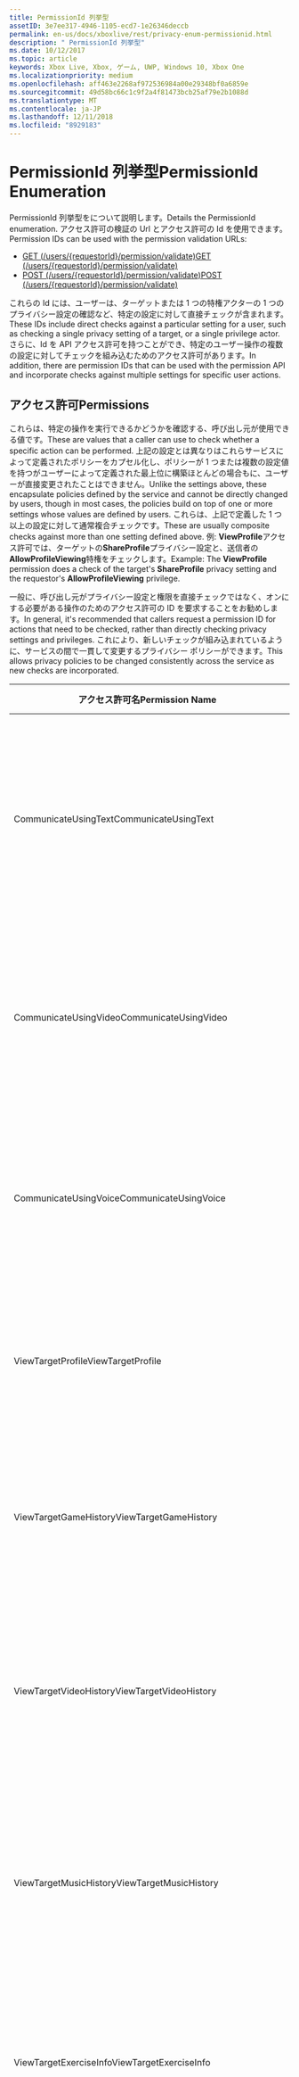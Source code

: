 ```yaml
---
title: PermissionId 列挙型
assetID: 3e7ee317-4946-1105-ecd7-1e26346deccb
permalink: en-us/docs/xboxlive/rest/privacy-enum-permissionid.html
description: " PermissionId 列挙型"
ms.date: 10/12/2017
ms.topic: article
keywords: Xbox Live, Xbox, ゲーム, UWP, Windows 10, Xbox One
ms.localizationpriority: medium
ms.openlocfilehash: aff463e2268af972536984a00e29348bf0a6859e
ms.sourcegitcommit: 49d58bc66c1c9f2a4f81473bcb25af79e2b1088d
ms.translationtype: MT
ms.contentlocale: ja-JP
ms.lasthandoff: 12/11/2018
ms.locfileid: "8929183"
---
```

# <a name="permissionid-enumeration"></a><span data-ttu-id="81c23-104">PermissionId 列挙型</span><span class="sxs-lookup"><span data-stu-id="81c23-104">PermissionId Enumeration</span></span>
<span data-ttu-id="81c23-105">PermissionId 列挙型をについて説明します。</span><span class="sxs-lookup"><span data-stu-id="81c23-105">Details the PermissionId enumeration.</span></span>
<span data-ttu-id="81c23-106">アクセス許可の検証の Url とアクセス許可の Id を使用できます。</span><span class="sxs-lookup"><span data-stu-id="81c23-106">Permission IDs can be used with the permission validation URLs:</span></span>

   * [<span data-ttu-id="81c23-107">GET (/users/{requestorId}/permission/validate)</span><span class="sxs-lookup"><span data-stu-id="81c23-107">GET (/users/{requestorId}/permission/validate)</span></span>](../uri/privacy/uri-privacyusersrequestoridpermissionvalidateget.md)
   * [<span data-ttu-id="81c23-108">POST (/users/{requestorId}/permission/validate)</span><span class="sxs-lookup"><span data-stu-id="81c23-108">POST (/users/{requestorId}/permission/validate)</span></span>](../uri/privacy/uri-privacyusersrequestoridpermissionvalidatepost.md)

<span data-ttu-id="81c23-109">これらの Id には、ユーザーは、ターゲットまたは 1 つの特権アクターの 1 つのプライバシー設定の確認など、特定の設定に対して直接チェックが含まれます。</span><span class="sxs-lookup"><span data-stu-id="81c23-109">These IDs include direct checks against a particular setting for a user, such as checking a single privacy setting of a target, or a single privilege actor.</span></span> <span data-ttu-id="81c23-110">さらに、Id を API アクセス許可を持つことができ、特定のユーザー操作の複数の設定に対してチェックを組み込むためのアクセス許可があります。</span><span class="sxs-lookup"><span data-stu-id="81c23-110">In addition, there are permission IDs that can be used with the permission API and incorporate checks against multiple settings for specific user actions.</span></span>

<a id="ID4EIB"></a>


## <a name="permissions"></a><span data-ttu-id="81c23-111">アクセス許可</span><span class="sxs-lookup"><span data-stu-id="81c23-111">Permissions</span></span>

<span data-ttu-id="81c23-112">これらは、特定の操作を実行できるかどうかを確認する、呼び出し元が使用できる値です。</span><span class="sxs-lookup"><span data-stu-id="81c23-112">These are values that a caller can use to check whether a specific action can be performed.</span></span> <span data-ttu-id="81c23-113">上記の設定とは異なりはこれらサービスによって定義されたポリシーをカプセル化し、ポリシーが 1 つまたは複数の設定値を持つがユーザーによって定義された最上位に構築ほとんどの場合もに、ユーザーが直接変更されたことはできません。</span><span class="sxs-lookup"><span data-stu-id="81c23-113">Unlike the settings above, these encapsulate policies defined by the service and cannot be directly changed by users, though in most cases, the policies build on top of one or more settings whose values are defined by users.</span></span> <span data-ttu-id="81c23-114">これらは、上記で定義した 1 つ以上の設定に対して通常複合チェックです。</span><span class="sxs-lookup"><span data-stu-id="81c23-114">These are usually composite checks against more than one setting defined above.</span></span> <span data-ttu-id="81c23-115">例: <b>ViewProfile</b>アクセス許可では、ターゲットの<b>ShareProfile</b>プライバシー設定と、送信者の<b>AllowProfileViewing</b>特権をチェックします。</span><span class="sxs-lookup"><span data-stu-id="81c23-115">Example: The <b>ViewProfile</b> permission does a check of the target's <b>ShareProfile</b> privacy setting and the requestor's <b>AllowProfileViewing</b> privilege.</span></span>

<span data-ttu-id="81c23-116">一般に、呼び出し元がプライバシー設定と権限を直接チェックではなく、オンにする必要がある操作のためのアクセス許可の ID を要求することをお勧めします。</span><span class="sxs-lookup"><span data-stu-id="81c23-116">In general, it's recommended that callers request a permission ID for actions that need to be checked, rather than directly checking privacy settings and privileges.</span></span> <span data-ttu-id="81c23-117">これにより、新しいチェックが組み込まれているように、サービスの間で一貫して変更するプライバシー ポリシーができます。</span><span class="sxs-lookup"><span data-stu-id="81c23-117">This allows privacy policies to be changed consistently across the service as new checks are incorporated.</span></span>

| <span data-ttu-id="81c23-118">アクセス許可名</span><span class="sxs-lookup"><span data-stu-id="81c23-118">Permission Name</span></span>| <span data-ttu-id="81c23-119">説明</span><span class="sxs-lookup"><span data-stu-id="81c23-119">Description</span></span>|
| --- | --- |
| <span data-ttu-id="81c23-120">CommunicateUsingText</span><span class="sxs-lookup"><span data-stu-id="81c23-120">CommunicateUsingText</span></span>| <span data-ttu-id="81c23-121">ユーザーが対象ユーザーにテキスト コンテンツが含まれるメッセージを送信できるかどうかを確認します。</span><span class="sxs-lookup"><span data-stu-id="81c23-121">Check whether or not the user can send a message with text content to the target user</span></span>|
| <span data-ttu-id="81c23-122">CommunicateUsingVideo</span><span class="sxs-lookup"><span data-stu-id="81c23-122">CommunicateUsingVideo</span></span>| <span data-ttu-id="81c23-123">ターゲット ユーザーとビデオを使用して、ユーザーが通信できるかどうかを確認します。</span><span class="sxs-lookup"><span data-stu-id="81c23-123">Check whether or not the user can communicate using video with the target user</span></span>|
| <span data-ttu-id="81c23-124">CommunicateUsingVoice</span><span class="sxs-lookup"><span data-stu-id="81c23-124">CommunicateUsingVoice</span></span>| <span data-ttu-id="81c23-125">ターゲット ユーザーと音声を使用して、ユーザーが通信できるかどうかを確認します。</span><span class="sxs-lookup"><span data-stu-id="81c23-125">Check whether or not the user can communicate using voice with the target user</span></span>|
| <span data-ttu-id="81c23-126">ViewTargetProfile</span><span class="sxs-lookup"><span data-stu-id="81c23-126">ViewTargetProfile</span></span>| <span data-ttu-id="81c23-127">ユーザーが対象ユーザーのプロファイルを表示するかどうかを確認します。</span><span class="sxs-lookup"><span data-stu-id="81c23-127">Check whether or not the user can view the profile of the target user</span></span>|
| <span data-ttu-id="81c23-128">ViewTargetGameHistory</span><span class="sxs-lookup"><span data-stu-id="81c23-128">ViewTargetGameHistory</span></span>| <span data-ttu-id="81c23-129">ユーザーが対象ユーザーのゲームの履歴を表示できるかどうかを確認します。</span><span class="sxs-lookup"><span data-stu-id="81c23-129">Check whether or not the user can view the game history of the target user</span></span>|
| <span data-ttu-id="81c23-130">ViewTargetVideoHistory</span><span class="sxs-lookup"><span data-stu-id="81c23-130">ViewTargetVideoHistory</span></span>| <span data-ttu-id="81c23-131">ユーザーが対象ユーザーの詳細なビデオの視聴履歴を表示するかどうかを確認します。</span><span class="sxs-lookup"><span data-stu-id="81c23-131">Check whether or not the user can view the detailed video watching history of the target user</span></span>|
| <span data-ttu-id="81c23-132">ViewTargetMusicHistory</span><span class="sxs-lookup"><span data-stu-id="81c23-132">ViewTargetMusicHistory</span></span>| <span data-ttu-id="81c23-133">ユーザーが対象ユーザーの詳細な音楽の聞き取り履歴を表示できるかどうかを確認します。</span><span class="sxs-lookup"><span data-stu-id="81c23-133">Check whether or not the user can view the detailed music listening history of the target user</span></span>|
| <span data-ttu-id="81c23-134">ViewTargetExerciseInfo</span><span class="sxs-lookup"><span data-stu-id="81c23-134">ViewTargetExerciseInfo</span></span>| <span data-ttu-id="81c23-135">ユーザーが対象ユーザーの作業で情報を表示できるかどうかを確認します。</span><span class="sxs-lookup"><span data-stu-id="81c23-135">Check whether or not the user can view the exercise info of the target user</span></span>|
| <span data-ttu-id="81c23-136">ViewTargetPresence</span><span class="sxs-lookup"><span data-stu-id="81c23-136">ViewTargetPresence</span></span>| <span data-ttu-id="81c23-137">ユーザーが対象ユーザーのオンライン状態を表示するかどうかを確認します。</span><span class="sxs-lookup"><span data-stu-id="81c23-137">Check whether or not the user can view the online status of the target user</span></span>|
| <span data-ttu-id="81c23-138">ViewTargetVideoStatus</span><span class="sxs-lookup"><span data-stu-id="81c23-138">ViewTargetVideoStatus</span></span>| <span data-ttu-id="81c23-139">ユーザーがターゲット ビデオ ステータス (拡張のオンライン プレゼンス) の詳細を表示できるかどうかを確認します。</span><span class="sxs-lookup"><span data-stu-id="81c23-139">Check whether or not the user can view the details of the targets video status (extended online presence)</span></span>|
| <span data-ttu-id="81c23-140">ViewTargetMusicStatus</span><span class="sxs-lookup"><span data-stu-id="81c23-140">ViewTargetMusicStatus</span></span>| <span data-ttu-id="81c23-141">ユーザーがターゲット音楽ステータス (拡張のオンライン プレゼンス) の詳細を表示できるかどうかを確認します。</span><span class="sxs-lookup"><span data-stu-id="81c23-141">Check whether or not the user can view the details of the targets music status (extended online presence)</span></span>|
| <span data-ttu-id="81c23-142">ViewTargetUserCreatedContent</span><span class="sxs-lookup"><span data-stu-id="81c23-142">ViewTargetUserCreatedContent</span></span>| <span data-ttu-id="81c23-143">ユーザーが他のユーザーのユーザーが作成したコンテンツを表示するかどうかを確認します。</span><span class="sxs-lookup"><span data-stu-id="81c23-143">Check whether or not the user can view the user-created content of other users</span></span>|
